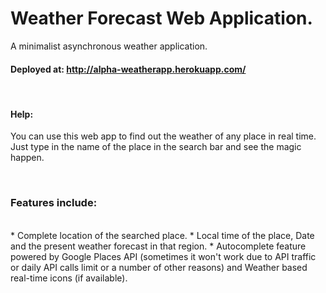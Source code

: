 # Weather Forecast Web Application.

<p> A minimalist asynchronous weather application. </p>

#### Deployed at: http://alpha-weatherapp.herokuapp.com/
<br>

#### Help: 
<p> You can use this web app to find out the weather of any place in real time. Just type in the name of the place in the search bar and see the magic happen. </p>
<br>

### Features include: 
<br>
* Complete location of the searched place.
* Local time of the place, Date and the present weather forecast in that region.
* Autocomplete feature powered by Google Places API (sometimes it won't work due to API traffic or daily API calls limit or a number of other reasons) and Weather based real-time icons (if available).
